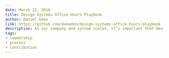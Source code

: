 ```yaml
---
date: March 22, 2018
title: Design Systems Office Hours Playbook
author: Daniel Eden
link: https://github.com/daneden/design-systems-office-hours-playbook
description: As our company and system scales, it’s important that Design System team members have a common approach to attending and operating office hours. Office hours are our most direct channel of input from the product teams we serve, making it an important part of our work.
tags:
- leadership
- process
- contribution
---
```


<!-- ARTICLE TAGS
================================
- animation
- code
- contribution
- design-tokens
- leadership
- patterns
- process
- sketch
================================ -->